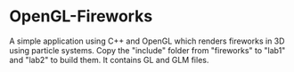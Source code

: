 # OpenGL-Fireworks
A simple application using C++ and OpenGL which renders fireworks in 3D using particle systems.
Copy the "include" folder from "fireworks" to "lab1" and "lab2" to build them. It contains GL and GLM files.